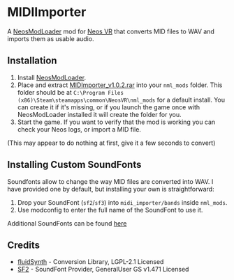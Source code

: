 # MIDIImporter

A [NeosModLoader](https://github.com/zkxs/NeosModLoader) mod for [Neos VR](https://neos.com/) that converts MID files to WAV and imports them as usable audio.

## Installation
1. Install [NeosModLoader](https://github.com/zkxs/NeosModLoader).
1. Place and extract [MIDImporter_v1.0.2.rar](https://github.com/dfgHiatus/MIDIImporter/releases/tag/v1.0.2) into your `nml_mods` folder. This folder should be at `C:\Program Files (x86)\Steam\steamapps\common\NeosVR\nml_mods` for a default install. You can create it if it's missing, or if you launch the game once with NeosModLoader installed it will create the folder for you.
1. Start the game. If you want to verify that the mod is working you can check your Neos logs, or import a MID file.

(This may appear to do nothing at first, give it a few seconds to convert)

## Installing Custom SoundFonts
Soundfonts allow to change the way MID files are converted into WAV. I have provided one by default, but installing your own is straightforward:

1. Drop your SoundFont (`sf2`/`sf3`) into `midi_importer/bands` inside `nml_mods`.
2. Use modconfig to enter the full name of the SoundFont to use it.

Additional SoundFonts can be found [here](https://github.com/FluidSynth/fluidsynth/wiki/SoundFont)

## Credits
- [fluidSynth](https://github.com/FluidSynth/fluidsynth) - Conversion Library, LGPL-2.1 Licensed
- [SF2](http://www.schristiancollins.com/generaluser.php) - SoundFont Provider, GeneralUser GS v1.471 Licensed

